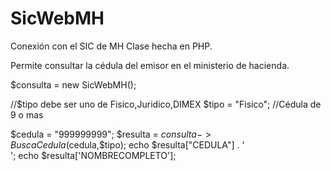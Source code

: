 # SicWebMH
Conexión con el SIC de MH
Clase hecha en PHP.

Permite consultar la cédula del emisor en el ministerio de hacienda.

$consulta = new SicWebMH();

//$tipo  debe ser uno de Fisico,Juridico,DIMEX
$tipo = "Fisico";
//Cédula de 9 o mas

$cedula = "999999999";
$resulta = $consulta->BuscaCedula($cedula,$tipo);
echo $resulta["CEDULA"] . '<br>';
echo $resulta['NOMBRECOMPLETO'];
